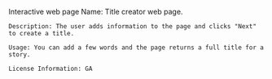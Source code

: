 Interactive web page
    Name: Title creator web page.  

    Description: The user adds information to the page and clicks "Next" to create a title.

    Usage: You can add a few words and the page returns a full title for a story. 

    License Information: GA
